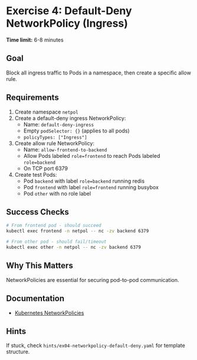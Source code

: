 # Exercise 4: Default-Deny NetworkPolicy (Ingress)

**Time limit:** 6-8 minutes

## Goal
Block all ingress traffic to Pods in a namespace, then create a specific allow rule.

## Requirements
1. Create namespace `netpol`
2. Create a default-deny ingress NetworkPolicy:
   - Name: `default-deny-ingress`
   - Empty `podSelector: {}` (applies to all pods)
   - `policyTypes: ["Ingress"]`
3. Create allow rule NetworkPolicy:
   - Name: `allow-frontend-to-backend`
   - Allow Pods labeled `role=frontend` to reach Pods labeled `role=backend`
   - On TCP port 6379
4. Create test Pods:
   - Pod `backend` with label `role=backend` running redis
   - Pod `frontend` with label `role=frontend` running busybox
   - Pod `other` with no role label

## Success Checks
```bash
# From frontend pod - should succeed
kubectl exec frontend -n netpol -- nc -zv backend 6379

# From other pod - should fail/timeout
kubectl exec other -n netpol -- nc -zv backend 6379
```

## Why This Matters
NetworkPolicies are essential for securing pod-to-pod communication.

## Documentation
- [Kubernetes NetworkPolicies](https://kubernetes.io/docs/concepts/services-networking/network-policies/)

## Hints
If stuck, check `hints/ex04-networkpolicy-default-deny.yaml` for template structure.

